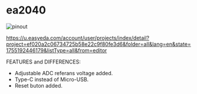 # ea2040
![pinout](https://github.com/user-attachments/assets/7e055fa9-c832-4140-9343-3ea02ac7bada)


https://u.easyeda.com/account/user/projects/index/detail?project=ef020a2c06734725b58e22c9f80fe3d6&folder=all&lang=en&state=1755192446179&listType=all&from=editor


FEATURES and DIFFERENCES:
- Adjustable ADC referans voltage added.
- Type-C instead of Micro-USB.
- Reset buton added.

